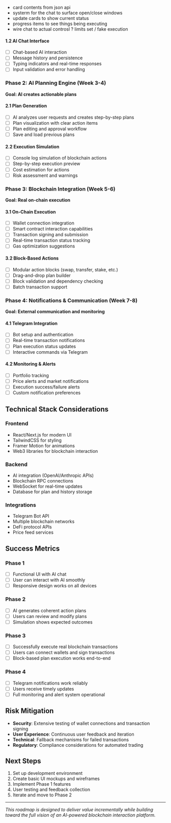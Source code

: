 - card contents from json api
- systerm for the chat to surface open/close windows
- update cards to show current status
- progress items to see things being executing
- wire chat to actual controsl ? limits set / fake execution

#### 1.2 AI Chat Interface

- [ ] Chat-based AI interaction
- [ ] Message history and persistence
- [ ] Typing indicators and real-time responses
- [ ] Input validation and error handling

### Phase 2: AI Planning Engine (Week 3-4)

**Goal: AI creates actionable plans**

#### 2.1 Plan Generation

- [ ] AI analyzes user requests and creates step-by-step plans
- [ ] Plan visualization with clear action items
- [ ] Plan editing and approval workflow
- [ ] Save and load previous plans

#### 2.2 Execution Simulation

- [ ] Console log simulation of blockchain actions
- [ ] Step-by-step execution preview
- [ ] Cost estimation for actions
- [ ] Risk assessment and warnings

### Phase 3: Blockchain Integration (Week 5-6)

**Goal: Real on-chain execution**

#### 3.1 On-Chain Execution

- [ ] Wallet connection integration
- [ ] Smart contract interaction capabilities
- [ ] Transaction signing and submission
- [ ] Real-time transaction status tracking
- [ ] Gas optimization suggestions

#### 3.2 Block-Based Actions

- [ ] Modular action blocks (swap, transfer, stake, etc.)
- [ ] Drag-and-drop plan builder
- [ ] Block validation and dependency checking
- [ ] Batch transaction support

### Phase 4: Notifications & Communication (Week 7-8)

**Goal: External communication and monitoring**

#### 4.1 Telegram Integration

- [ ] Bot setup and authentication
- [ ] Real-time transaction notifications
- [ ] Plan execution status updates
- [ ] Interactive commands via Telegram

#### 4.2 Monitoring & Alerts

- [ ] Portfolio tracking
- [ ] Price alerts and market notifications
- [ ] Execution success/failure alerts
- [ ] Custom notification preferences

## Technical Stack Considerations

### Frontend

- React/Next.js for modern UI
- TailwindCSS for styling
- Framer Motion for animations
- Web3 libraries for blockchain interaction

### Backend

- AI integration (OpenAI/Anthropic APIs)
- Blockchain RPC connections
- WebSocket for real-time updates
- Database for plan and history storage

### Integrations

- Telegram Bot API
- Multiple blockchain networks
- DeFi protocol APIs
- Price feed services

## Success Metrics

### Phase 1

- [ ] Functional UI with AI chat
- [ ] User can interact with AI smoothly
- [ ] Responsive design works on all devices

### Phase 2

- [ ] AI generates coherent action plans
- [ ] Users can review and modify plans
- [ ] Simulation shows expected outcomes

### Phase 3

- [ ] Successfully execute real blockchain transactions
- [ ] Users can connect wallets and sign transactions
- [ ] Block-based plan execution works end-to-end

### Phase 4

- [ ] Telegram notifications work reliably
- [ ] Users receive timely updates
- [ ] Full monitoring and alert system operational

## Risk Mitigation

- **Security**: Extensive testing of wallet connections and transaction signing
- **User Experience**: Continuous user feedback and iteration
- **Technical**: Fallback mechanisms for failed transactions
- **Regulatory**: Compliance considerations for automated trading

## Next Steps

1. Set up development environment
2. Create basic UI mockups and wireframes
3. Implement Phase 1 features
4. User testing and feedback collection
5. Iterate and move to Phase 2

---

_This roadmap is designed to deliver value incrementally while building toward the full vision of an AI-powered blockchain interaction platform._
